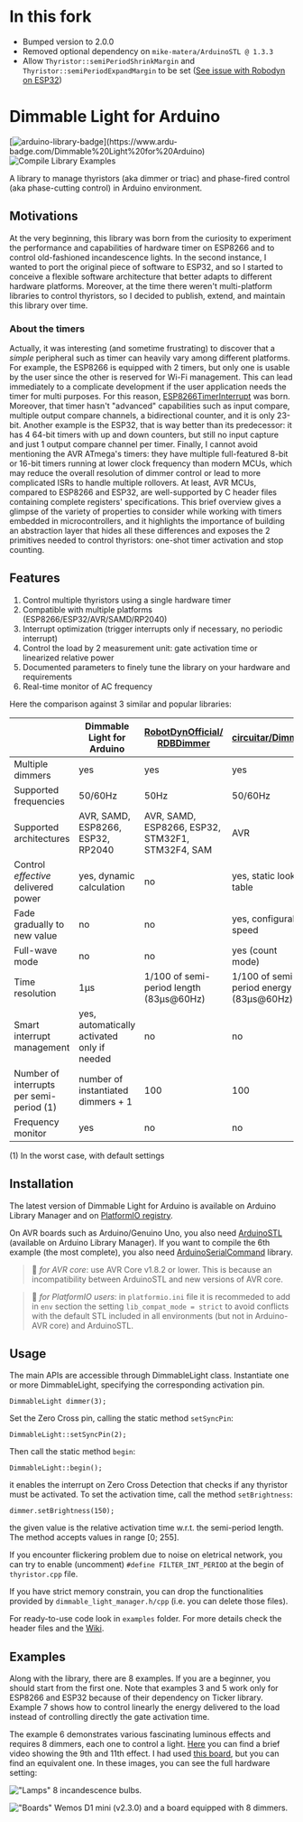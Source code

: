 # In this fork

- Bumped version to 2.0.0
- Removed optional dependency on `mike-matera/ArduinoSTL @ 1.3.3`
- Allow `Thyristor::semiPeriodShrinkMargin` and `Thyristor::semiPeriodExpandMargin` to be set ([See issue with Robodyn on ESP32](https://github.com/fabianoriccardi/dimmable-light/wiki/Notes-about-specific-architectures#interrupt-issue))

# Dimmable Light for Arduino

[![arduino-library-badge](https://www.ardu-badge.com/badge/Dimmable%20Light%20for%20Arduino.svg?)](https://www.ardu-badge.com/Dimmable%20Light%20for%20Arduino) ![Compile Library Examples](https://github.com/fabianoriccardi/dimmable-light/actions/workflows/LibraryBuild.yml/badge.svg)

A library to manage thyristors (aka dimmer or triac) and phase-fired control (aka phase-cutting control) in Arduino environment.

## Motivations

At the very beginning, this library was born from the curiosity to experiment the performance and capabilities of hardware timer on ESP8266 and to control old-fashioned incandescence lights.
In the second instance, I wanted to port the original piece of software to ESP32, and so I started to conceive a flexible software architecture that better adapts to different hardware platforms. Moreover, at the time there weren't multi-platform libraries to control thyristors, so I decided to publish, extend, and maintain this library over time.

### About the timers

Actually, it was interesting (and sometime frustrating) to discover that a _simple_ peripheral such as timer can heavily vary among different platforms.
For example, the ESP8266 is equipped with 2 timers, but only one is usable by the user since the other is reserved for Wi-Fi management. This can lead immediately to a complicate development if the user application needs the timer for multi purposes. For this reason, [ESP8266TimerInterrupt](https://github.com/khoih-prog/ESP8266TimerInterrupt) was born. Moreover, that timer hasn't "advanced" capabilities such as input compare, multiple output compare channels, a bidirectional counter, and it is only 23-bit. Another example is the ESP32, that is way better than its predecessor: it has 4 64-bit timers with up and down counters, but still no input capture and just 1 output compare channel per timer. Finally, I cannot avoid mentioning the AVR ATmega's timers: they have multiple full-featured 8-bit or 16-bit timers running at lower clock frequency than modern MCUs, which may reduce the overall resolution of dimmer control or lead to more complicated ISRs to handle multiple rollovers. At least, AVR MCUs, compared to ESP8266 and ESP32, are well-supported by C header files containing complete registers' specifications.
This brief overview gives a glimpse of the variety of properties to consider while working with timers embedded in microcontrollers, and it highlights the importance of building an abstraction layer that hides all these differences and exposes the 2 primitives needed to control thyristors: one-shot timer activation and stop counting.

## Features

1. Control multiple thyristors using a single hardware timer
2. Compatible with multiple platforms (ESP8266/ESP32/AVR/SAMD/RP2040)
3. Interrupt optimization (trigger interrupts only if necessary, no periodic interrupt)
4. Control the load by 2 measurement unit: gate activation time or linearized relative power
5. Documented parameters to finely tune the library on your hardware and requirements
6. Real-time monitor of AC frequency

Here the comparison against 3 similar and popular libraries:

|                                          | Dimmable Light for Arduino                  | [RobotDynOfficial/<br>RDBDimmer](https://github.com/RobotDynOfficial/RBDDimmer) | [circuitar/Dimmer](https://github.com/circuitar/Dimmer) | [AJMansfield/<br>TriacDimmer](https://github.com/AJMansfield/TriacDimmer) |
| ---------------------------------------- | ------------------------------------------- | ------------------------------------------------------------------------------- | ------------------------------------------------------- | ------------------------------------------------------------------------- |
| Multiple dimmers                         | yes                                         | yes                                                                             | yes                                                     | 2                                                                         |
| Supported frequencies                    | 50/60Hz                                     | 50Hz                                                                            | 50/60Hz                                                 | 50/60Hz                                                                   |
| Supported architectures                  | AVR, SAMD, ESP8266, ESP32, RP2040           | AVR, SAMD, ESP8266, ESP32, STM32F1, STM32F4, SAM                                | AVR                                                     | AVR                                                                       |
| Control _effective_ delivered power      | yes, dynamic calculation                    | no                                                                              | yes, static lookup table                                | no                                                                        |
| Fade gradually to new value              | no                                          | no                                                                              | yes, configurable speed                                 | no                                                                        |
| Full-wave mode                           | no                                          | no                                                                              | yes (count mode)                                        | no                                                                        |
| Time resolution                          | 1μs                                         | 1/100 of semi-period length (83μs@60Hz)                                         | 1/100 of semi-period energy (83μs@60Hz)                 | 0.5μs                                                                     |
| Smart interrupt management               | yes, automatically activated only if needed | no                                                                              | no                                                      | no                                                                        |
| Number of interrupts per semi-period (1) | number of instantiated dimmers + 1          | 100                                                                             | 100                                                     | 3                                                                         |
| Frequency monitor                        | yes                                         | no                                                                              | no                                                      | no                                                                        |

(1) In the worst case, with default settings

## Installation

The latest version of Dimmable Light for Arduino is available on Arduino Library Manager and on [PlatformIO registry](https://registry.platformio.org/libraries/fabianoriccardi/Dimmable%20Light%20for%20Arduino).

On AVR boards such as Arduino/Genuino Uno, you also need [ArduinoSTL](https://github.com/mike-matera/ArduinoSTL) (available on Arduino Library Manager).
If you want to compile the 6th example (the most complete), you also need [ArduinoSerialCommand](https://github.com/kroimon/Arduino-SerialCommand) library.

> 📝 _for AVR core_: use AVR Core v1.8.2 or lower. This is because an incompatibility between ArduinoSTL and new versions of AVR core.

> 📝 _for PlatformIO users_: in `platformio.ini` file it is recommeded to add in `env` section the setting `lib_compat_mode = strict` to avoid conflicts with the default STL included in all environments (but not in Arduino-AVR core) and ArduinoSTL.

## Usage

The main APIs are accessible through DimmableLight class. Instantiate one or more DimmableLight, specifying the corresponding activation pin.

    DimmableLight dimmer(3);

Set the Zero Cross pin, calling the static method `setSyncPin`:

    DimmableLight::setSyncPin(2);

Then call the static method `begin`:

    DimmableLight::begin();

it enables the interrupt on Zero Cross Detection that checks if any thyristor must be activated. To set the activation time, call the method `setBrightness`:

    dimmer.setBrightness(150);

the given value is the relative activation time w.r.t. the semi-period length. The method accepts values in range [0; 255].

If you encounter flickering problem due to noise on eletrical network, you can try to enable (uncomment) `#define FILTER_INT_PERIOD` at the begin of `thyristor.cpp` file.

If you have strict memory constrain, you can drop the functionalities provided by `dimmable_light_manager.h/cpp` (i.e. you can delete those files).

For ready-to-use code look in `examples` folder. For more details check the header files and the [Wiki](https://github.com/fabianoriccardi/dimmable-light/wiki).

## Examples

Along with the library, there are 8 examples. If you are a beginner, you should start from the first one. Note that examples 3 and 5 work only for ESP8266 and ESP32 because of their dependency on Ticker library. Example 7 shows how to control linearly the energy delivered to the load instead of controlling directly the gate activation time.

The example 6 demonstrates various fascinating luminous effects and requires 8 dimmers, each one to control a light. [Here](https://youtu.be/DRJcCIZw_Mw) you can find a brief video showing the 9th and 11th effect. I had used [this board](https://www.ebay.it/itm/124269741187), but you can find an equivalent one.
In these images, you can see the full hardware setting:

!["Lamps"](https://i.ibb.co/zVBRB9k/IMG-4045.jpg "Lamps")
8 incandescence bulbs.

!["Boards"](https://i.ibb.co/YN2Fktn/IMG-4041.jpg "Boards")
Wemos D1 mini (v2.3.0) and a board equipped with 8 dimmers.
